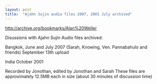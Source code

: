 ```yaml
---
layout: post
title:  "Ajahn Sujin audio files 2007, 2001 July archived"
---
```

http://archive.org/bookmarks/Alan%20Weller

Disussions with Ajahn Sujin Audio files archived:

Bangkok, June and July 2007 (Sarah, Knowing, Ven. Pannabahulo and friends)
September 13th upload

India October 2001

Recorded by Jonothan, edited by Jonothan and Sarah
These files are approximately 12.5MB each in size (about 30 minutes of discussion time)

